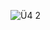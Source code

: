 ![Ü4 2](https://user-images.githubusercontent.com/101809825/163874159-71cb0d1f-cbbb-46ad-b556-b32c381e6ebc.jpg)
